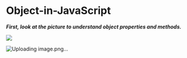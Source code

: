 # Object-in-JavaScript

***First, look at the picture to understand object properties and methods.***

<img src="https://devsnest-custom-images.s3.ap-south-1.amazonaws.com/obj">


![Uploading image.png…](https://devsnest-custom-images.s3.ap-south-1.amazonaws.com/obj)

